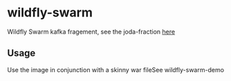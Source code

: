 # wildfly-swarm

Wildfly Swarm kafka fragement, see the joda-fraction [here](https://github.com/jamesfalkner/java-packaging-demo/tree/master/joda-fraction)

## Usage
Use the image in conjunction with a skinny war fileSee wildfly-swarm-demo
